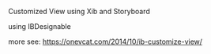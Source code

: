 
Customized View using Xib and Storyboard

using IBDesignable 

more see: https://onevcat.com/2014/10/ib-customize-view/
